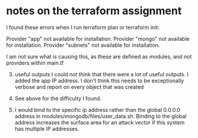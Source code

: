 # notes on the terraform assignment

I found these errors when I run terraform plan or terraform init:

Provider "app" not available for installation.
Provider "mongo" not available for installation.
Provider "subnets" not available for installation.

I am not sure what is causing this, as these are defined as modules, and not providers within main.tf

3) useful outputs
I could not think that there were a lot of useful outputs.  I added the app IP address.  I don't think this needs to be exceptionally verbose and report on every object that was created

4) See above for the difficulty I found.

5) I would bind to the specific ip address rather than the global 0.0.0.0 address in modules/mongodb/files/user_data.sh.  Binding to the global address increases the surface area for an attack vector if this system has multiple IP addresses.


